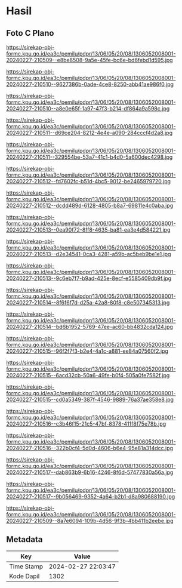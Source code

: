 # Hasil

## Foto C Plano

https://sirekap-obj-formc.kpu.go.id/ea3c/pemilu/pdpr/13/06/05/20/08/1306052008001-20240227-210509--e8be8508-9a5e-45fe-bc6e-bd6febd1d595.jpg

https://sirekap-obj-formc.kpu.go.id/ea3c/pemilu/pdpr/13/06/05/20/08/1306052008001-20240227-210510--9627386b-0ade-4ce8-8250-abb41ae986f0.jpg

https://sirekap-obj-formc.kpu.go.id/ea3c/pemilu/pdpr/13/06/05/20/08/1306052008001-20240227-210510--a8e0e65f-1a97-47f3-b214-df864a9a598c.jpg

https://sirekap-obj-formc.kpu.go.id/ea3c/pemilu/pdpr/13/06/05/20/08/1306052008001-20240227-210511--d69ce204-8212-4e4e-a090-284cccf4d2a8.jpg

https://sirekap-obj-formc.kpu.go.id/ea3c/pemilu/pdpr/13/06/05/20/08/1306052008001-20240227-210511--329554be-53a7-41c1-b4d0-5a600dec4298.jpg

https://sirekap-obj-formc.kpu.go.id/ea3c/pemilu/pdpr/13/06/05/20/08/1306052008001-20240227-210512--fd7602fc-b51d-4bc5-9012-be2465979720.jpg

https://sirekap-obj-formc.kpu.go.id/ea3c/pemilu/pdpr/13/06/05/20/08/1306052008001-20240227-210512--dcdd489d-6128-4805-b8a7-69811e4c0aba.jpg

https://sirekap-obj-formc.kpu.go.id/ea3c/pemilu/pdpr/13/06/05/20/08/1306052008001-20240227-210513--0ea90f72-8ff8-4635-ba81-ea3e4d584221.jpg

https://sirekap-obj-formc.kpu.go.id/ea3c/pemilu/pdpr/13/06/05/20/08/1306052008001-20240227-210513--d2e34541-0ca3-4281-a59b-ac5beb9be1e1.jpg

https://sirekap-obj-formc.kpu.go.id/ea3c/pemilu/pdpr/13/06/05/20/08/1306052008001-20240227-210513--9c6eb7f7-b9ad-425e-8ecf-e5585409db9f.jpg

https://sirekap-obj-formc.kpu.go.id/ea3c/pemilu/pdpr/13/06/05/20/08/1306052008001-20240227-210514--8f6f6f7d-d25a-42a8-80f8-c8e507345313.jpg

https://sirekap-obj-formc.kpu.go.id/ea3c/pemilu/pdpr/13/06/05/20/08/1306052008001-20240227-210514--bd6b1952-5769-47ee-ac60-bb4832cda124.jpg

https://sirekap-obj-formc.kpu.go.id/ea3c/pemilu/pdpr/13/06/05/20/08/1306052008001-20240227-210515--96f2f7f3-b2e4-4a1c-a881-ee84a07560f2.jpg

https://sirekap-obj-formc.kpu.go.id/ea3c/pemilu/pdpr/13/06/05/20/08/1306052008001-20240227-210515--6acd32cb-50a6-49fe-b0f4-505a0fe7582f.jpg

https://sirekap-obj-formc.kpu.go.id/ea3c/pemilu/pdpr/13/06/05/20/08/1306052008001-20240227-210515--cd0a5349-387f-4546-9889-76a37ae358e8.jpg

https://sirekap-obj-formc.kpu.go.id/ea3c/pemilu/pdpr/13/06/05/20/08/1306052008001-20240227-210516--c3b46f15-21c5-47bf-8378-411f8f75e78b.jpg

https://sirekap-obj-formc.kpu.go.id/ea3c/pemilu/pdpr/13/06/05/20/08/1306052008001-20240227-210516--322b0cf4-5d0d-4606-b6e4-95e81a314dcc.jpg

https://sirekap-obj-formc.kpu.go.id/ea3c/pemilu/pdpr/13/06/05/20/08/1306052008001-20240227-210517--dab863b9-6b16-4246-8f6d-57477830a56a.jpg

https://sirekap-obj-formc.kpu.go.id/ea3c/pemilu/pdpr/13/06/05/20/08/1306052008001-20240227-210517--9b056469-9352-4a64-b2b1-d8a980688190.jpg

https://sirekap-obj-formc.kpu.go.id/ea3c/pemilu/pdpr/13/06/05/20/08/1306052008001-20240227-210509--8a7e6094-109b-4d56-9f3b-4bb411b2eebe.jpg


## Metadata

| Key        | Value               |
| ---------- | ------------------- |
| Time Stamp | 2024-02-27 22:03:47 |
| Kode Dapil | 1302                |



